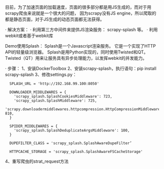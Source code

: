    目前，为了加速页面的加载速度，页面的很多部分都是用JS生成的，而对于用scrapy爬虫来说就是一个很大的问题，
因为scrapy没有JS engine，所以爬取的都是静态页面，对于JS生成的动态页面都无法获得。

· 解决方案：
  · 利用第三方中间件来提供JS渲染服务： scrapy-splash 等。
  · 利用webkit或者基于webkit库
  
  Demo使用Splash：
  Splash是一个Javascript渲染服务。
  它是一个实现了HTTP API的轻量级浏览器。
  Splash是用Python实现的，同时使用Twisted和QT。
  Twisted（QT）用来让服务具有异步处理能力，以发挥webkit的并发能力。
  
· 步骤：
  1、安装DockerToolbox
  2、安装scrapy-splash，执行语句：pip install scrapy-splash
  3、修改settings.py：
  
      SPLASH_URL = 'http://192.168.99.100:8050'  

      DOWNLOADER_MIDDLEWARES = {
        'scrapy_splash.SplashCookiesMiddleware': 723,
        'scrapy_splash.SplashMiddleware': 725,
        'scrapy.downloadermiddlewares.httpcompression.HttpCompressionMiddleware': 810,
      }

      SPIDER_MIDDLEWARES = {
        'scrapy_splash.SplashDeduplicateArgsMiddleware': 100,
      }

      DUPEFILTER_CLASS = 'scrapy_splash.SplashAwareDupeFilter’

      HTTPCACHE_STORAGE = 'scrapy_splash.SplashAwareFSCacheStorage'


   4、重写爬虫的strat_request方法

  
